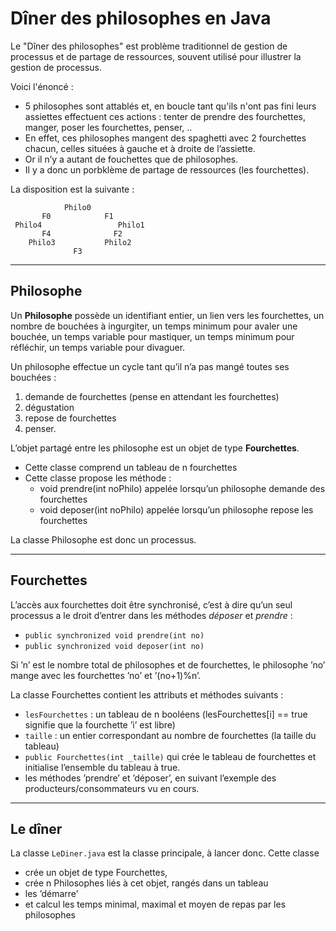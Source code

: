 # Dîner des philosophes en Java

Le "Dîner des philosophes" est problème traditionnel de gestion de processus et de partage de ressources, souvent utilisé pour illustrer la gestion de processus.

Voici l'énoncé : 
- 5 philosophes sont attablés et, en boucle tant qu'ils n'ont pas fini leurs assiettes effectuent ces actions   : tenter de prendre des fourchettes, manger, poser les fourchettes, penser, ..
- En effet, ces philosophes mangent des spaghetti avec 2 fourchettes chacun, celles situées à gauche et à droite de l’assiette. 
- Or il n’y a autant de fouchettes que de philosophes.
- Il y a donc un porbklème de partage de ressources (les fourchettes).

La disposition est la suivante :
  ```
              Philo0   
         F0            F1
   Philo4                 Philo1
         F4              F2
      Philo3           Philo2
                F3
  ```
----
## Philosophe
Un **Philosophe** possède un identifiant entier, un lien vers les fourchettes, un nombre de bouchées à ingurgiter, un temps minimum pour avaler une bouchée, un temps variable pour mastiquer, un temps minimum pour réfléchir, un temps variable pour divaguer.

Un philosophe effectue un cycle tant qu’il n’a pas mangé toutes ses bouchées :
1. demande de fourchettes (pense en attendant les fourchettes)
2. dégustation
3. repose de fourchettes
4. penser.

L’objet partagé entre les philosophe est un objet de type **Fourchettes**.
- Cette classe comprend un tableau de n fourchettes
- Cette classe propose les méthode :
  - void prendre(int noPhilo) appelée lorsqu’un philosophe demande des fourchettes
  - void deposer(int noPhilo) appelée lorsqu’un philosophe repose les fourchettes

La classe Philosophe est donc un processus.

----
## Fourchettes

L’accès aux fourchettes doit être synchronisé, c’est à dire qu’un seul processus a le droit d’entrer dans les méthodes *déposer* et *prendre* :
- ```public synchronized void prendre(int no)``` 
- ```public synchronized void deposer(int no)```

Si ’n’ est le nombre total de philosophes et de fourchettes, le philosophe ’no’ mange avec les fourchettes ’no’ et ’(no+1)%n’.

La classe Fourchettes contient les attributs et méthodes suivants :
- ```lesFourchettes``` : un tableau de n booléens (lesFourchettes[i] == true signifie que la fourchette ’i’ est libre)
- ```taille``` : un entier correspondant au nombre de fourchettes (la taille du tableau)
- ```public Fourchettes(int _taille)``` qui crée le tableau de fourchettes et initialise l’ensemble du tableau à true.
- les méthodes ’prendre’ et ’déposer’, en suivant l’exemple des producteurs/consommateurs vu en cours.

----
## Le dîner

La classe ```LeDiner.java```  est la classe principale, à lancer donc. Cette classe 
- crée un objet de type Fourchettes, 
- crée n Philosophes liés à cet objet, rangés dans un tableau
- les ’démarre’
- et calcul les temps minimal, maximal et moyen de repas par les philosophes


